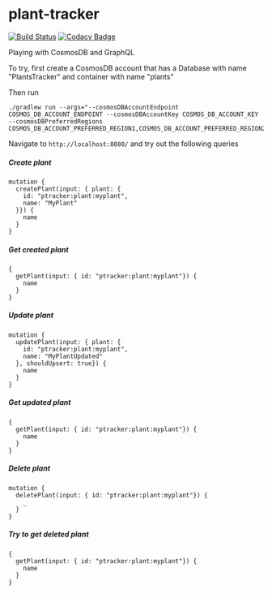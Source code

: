 # plant-tracker
[![Build Status](https://travis-ci.com/vgkholla/interests-network.svg?token=xJUBNqLxdQWLRs7Mz3ya&branch=master)](https://travis-ci.com/vgkholla/interests-network)
[![Codacy Badge](https://app.codacy.com/project/badge/Grade/56437f45d4934e95b9e85589e853f657)](https://www.codacy.com/manual/vgkholla/interests-network?utm_source=github.com&amp;utm_medium=referral&amp;utm_content=vgkholla/interests-network&amp;utm_campaign=Badge_Grade)

Playing with CosmosDB and GraphQL

To try, first create a CosmosDB account that has a Database with name "PlantsTracker" and container with name "plants"

Then run
```
./gradlew run --args="--cosmosDBAccountEndpoint COSMOS_DB_ACCOUNT_ENDPOINT --cosmosDBAccountKey COSMOS_DB_ACCOUNT_KEY --cosmosDBPreferredRegions COSMOS_DB_ACCOUNT_PREFERRED_REGION1,COSMOS_DB_ACCOUNT_PREFERRED_REGION2"
```

Navigate to `http://localhost:8080/` and try out the following queries

##### Create plant

```
mutation {
  createPlant(input: { plant: {
    id: "ptracker:plant:myplant",
    name: "MyPlant"
  }}) {
    name
  }
}
```

##### Get created plant

```
{
  getPlant(input: { id: "ptracker:plant:myplant"}) {
    name
  }
}
```

##### Update plant

```
mutation {
  updatePlant(input: { plant: {
    id: "ptracker:plant:myplant",
    name: "MyPlantUpdated"
  }, shouldUpsert: true}) {
    name
  }
}
```

##### Get updated plant

```
{
  getPlant(input: { id: "ptracker:plant:myplant"}) {
    name
  }
}
```

##### Delete plant

```
mutation {
  deletePlant(input: { id: "ptracker:plant:myplant"}) {
    _
  }
}
```

##### Try to get deleted plant

```
{
  getPlant(input: { id: "ptracker:plant:myplant"}) {
    name
  }
}
```
